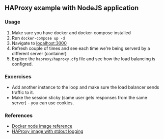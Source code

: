 ## HAProxy example with NodeJS application

### Usage
1. Make sure you have docker and docker-compose installed
2. Run `docker-compose up -d`
3. Navigate to [localhost:3000](http://localhost:3000)
4. Refresh couple of times and see each time we're being serverd by a different server (container)
5. Explore the `haproxy/haproxy.cfg` file and see how the load balancing is configred.

### Excercises
- Add another instance to the loop and make sure the load balancer sends traffic to it.
- Make the session sticky (same user gets responses from the same server) - you can use cookies.

### References
* [Docker node image reference](https://github.com/nodejs/docker-node)
* [HAProxy image with stdout logging](https://github.com/mminks/haproxy-docker-logging)
